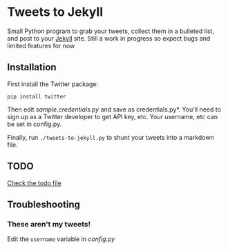# Tweets to Jekyll

Small Python program to grab your tweets, collect them in a bulleted list, and post to your [Jekyll](https://jekyllrb.com/) site. Still a work in progress so expect bugs and limited features for now

## Installation

First install the Twitter package:

```
pip install twitter
```

Then edit *sample.credentials.py* and save as credentials.py*. You'll need to sign up as a Twitter developer to get API key, etc. Your username, etc can be set in config.py.

Finally, run `./tweets-to-jekyll.py` to shunt your tweets into a markdown file.

## TODO

[Check the todo file](TODO.md)

## Troubleshooting

### These aren't my tweets!

Edit the `username` variable in *config.py*
